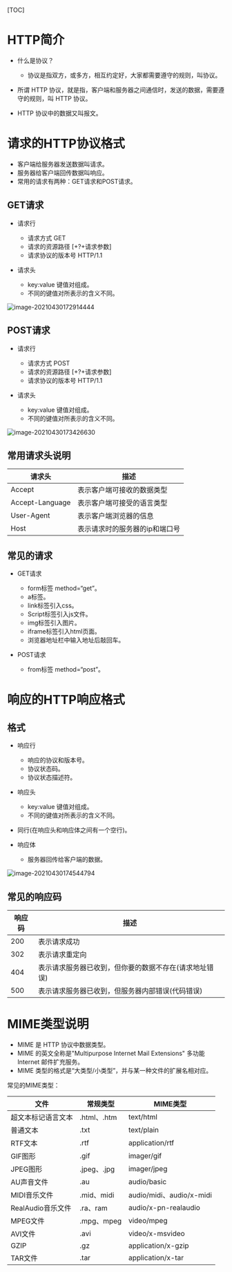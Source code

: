 [TOC]

# HTTP简介

* 什么是协议？
  * 协议是指双方，或多方，相互约定好，大家都需要遵守的规则，叫协议。

* 所谓 HTTP 协议，就是指，客户端和服务器之间通信时，发送的数据，需要遵守的规则，叫 HTTP 协议。
* HTTP 协议中的数据又叫报文。

# 请求的HTTP协议格式

* 客户端给服务器发送数据叫请求。
*  服务器给客户端回传数据叫响应。
* 常用的请求有两种：GET请求和POST请求。

## GET请求

* 请求行
  * 请求方式                    GET
  * 请求的资源路径 [+?+请求参数]
  * 请求协议的版本号     HTTP/1.1

* 请求头
  * key:value 键值对组成。
  * 不同的键值对所表示的含义不同。

![image-20210430172914444](https://revenge-img.oss-cn-guangzhou.aliyuncs.com/img/GET%E8%AF%B7%E6%B1%82.png)

## POST请求

* 请求行
  * 请求方式                    POST
  * 请求的资源路径 [+?+请求参数]
  * 请求协议的版本号     HTTP/1.1

* 请求头
  * key:value 键值对组成。
  * 不同的键值对所表示的含义不同。

![image-20210430173426630](https://revenge-img.oss-cn-guangzhou.aliyuncs.com/img/POST%E8%AF%B7%E6%B1%82.png)

## 常用请求头说明

| 请求头          | 描述                           |
| --------------- | ------------------------------ |
| Accept          | 表示客户端可接收的数据类型     |
| Accept-Language | 表示客户端可接受的语言类型     |
| User-Agent      | 表示客户端浏览器的信息         |
| Host            | 表示请求时的服务器的ip和端口号 |

## 常见的请求

* GET请求
  * form标签 method=“get”。
  * a标签。
  * link标签引入css。
  * Script标签引入js文件。
  * img标签引入图片。
  * iframe标签引入html页面。
  * 浏览器地址栏中输入地址后敲回车。

* POST请求
  * from标签 method=“post”。

# 响应的HTTP响应格式

## 格式

* 响应行
  * 响应的协议和版本号。
  * 协议状态码。
  * 协议状态描述符。

* 响应头
  * key:value 键值对组成。
  * 不同的键值对所表示的含义不同。

* 同行(在响应头和响应体之间有一个空行)。
* 响应体
  * 服务器回传给客户端的数据。

![image-20210430174544794](https://revenge-img.oss-cn-guangzhou.aliyuncs.com/img/%E5%93%8D%E5%BA%94.png)

## 常见的响应码

| 响应码 | 描述                                                   |
| ------ | ------------------------------------------------------ |
| 200    | 表示请求成功                                           |
| 302    | 表示请求重定向                                         |
| 404    | 表示请求服务器已收到，但你要的数据不存在(请求地址错误) |
| 500    | 表示请求服务器已收到，但服务器内部错误(代码错误)       |

# MIME类型说明

* MIME 是 HTTP 协议中数据类型。
* MIME 的英文全称是"Multipurpose Internet Mail Extensions" 多功能 Internet 邮件扩充服务。
* MIME 类型的格式是“大类型/小类型”，并与某一种文件的扩展名相对应。

常见的MIME类型：

| 文件               | 常规类型    | MIME类型                 |
| ------------------ | ----------- | ------------------------ |
| 超文本标记语言文本 | .html、.htm | text/html                |
| 普通文本           | .txt        | text/plain               |
| RTF文本            | .rtf        | application/rtf          |
| GIF图形            | .gif        | imager/gif               |
| JPEG图形           | .jpeg、.jpg | imager/jpeg              |
| AU声音文件         | .au         | audio/basic              |
| MIDI音乐文件       | .mid、midi  | audio/midi、audio/x-midi |
| RealAudio音乐文件  | .ra、ram    | audio/x-pn-realaudio     |
| MPEG文件           | .mpg、mpeg  | video/mpeg               |
| AVI文件            | .avi        | video/x-msvideo          |
| GZIP               | .gz         | application/x-gzip       |
| TAR文件            | .tar        | application/x-tar        |

